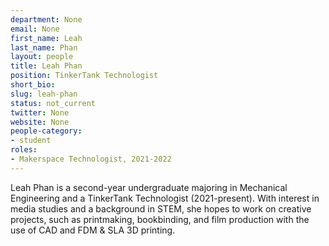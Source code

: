 ```yaml
---
department: None
email: None
first_name: Leah
last_name: Phan
layout: people
title: Leah Phan
position: TinkerTank Technologist
short_bio:
slug: leah-phan
status: not_current
twitter: None
website: None
people-category:
- student
roles:
- Makerspace Technologist, 2021-2022
---
```


Leah Phan is a second-year undergraduate majoring in Mechanical Engineering and a TinkerTank Technologist (2021-present). With interest in media studies and a background in STEM, she hopes to work on creative projects, such as printmaking, bookbinding, and film production with the use of CAD and FDM & SLA 3D printing.
